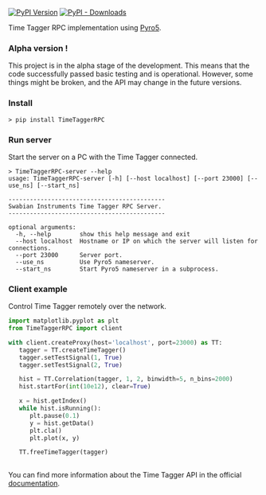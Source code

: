 [![PyPI Version](https://img.shields.io/pypi/v/TimeTaggerRPC.svg "PyPi Version")](https://pypi.org/project/TimeTaggerRPC/)
[![PyPI - Downloads](https://img.shields.io/pypi/dm/TimeTaggerRPC "PyPI Downloads")](https://pypi.org/project/TimeTaggerRPC/)



Time Tagger RPC implementation using [Pyro5](https://pypi.org/project/Pyro5/).


### Alpha version !
This project is in the alpha stage of the development. This means that the code 
successfully passed basic testing and is operational. 
However, some things might be broken, and the API may change in the future versions.


### Install

```
> pip install TimeTaggerRPC
```

### Run server
Start the server on a PC with the Time Tagger connected.

```
> TimeTaggerRPC-server --help
usage: TimeTaggerRPC-server [-h] [--host localhost] [--port 23000] [--use_ns] [--start_ns]

--------------------------------------------
Swabian Instruments Time Tagger RPC Server.
--------------------------------------------

optional arguments:
  -h, --help        show this help message and exit
  --host localhost  Hostname or IP on which the server will listen for connections.
  --port 23000      Server port.
  --use_ns          Use Pyro5 nameserver.
  --start_ns        Start Pyro5 nameserver in a subprocess.
```


### Client example
Control Time Tagger remotely over the network.


```python
import matplotlib.pyplot as plt
from TimeTaggerRPC import client

with client.createProxy(host='localhost', port=23000) as TT:
   tagger = TT.createTimeTagger()
   tagger.setTestSignal(1, True)
   tagger.setTestSignal(2, True)

   hist = TT.Correlation(tagger, 1, 2, binwidth=5, n_bins=2000)
   hist.startFor(int(10e12), clear=True)

   x = hist.getIndex()
   while hist.isRunning():
      plt.pause(0.1)
      y = hist.getData()
      plt.cla()
      plt.plot(x, y)

   TT.freeTimeTagger(tagger)
   
```

You can find more information about the Time Tagger API in the official
[documentation](https://www.swabianinstruments.com/static/documentation/TimeTagger/index.html).